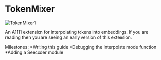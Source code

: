 # TokenMixer

![TokenMixer1](https://github.com/Nekos4Lyfe/TokenMixer/assets/130230016/72be4504-3919-498a-8368-a6e43ebb83a9)

An A1111 extension for interpolating tokens into embeddings. 
If you are reading then you are seeing an early version of this extension. 

Milestones: 
*Writing this guide 
*Debugging the Interpolate mode function 
*Adding a Seecoder module
